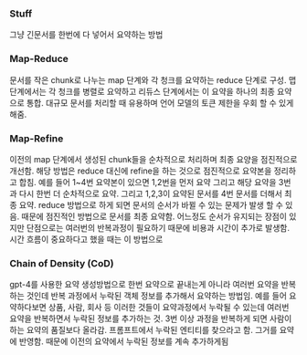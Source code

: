 ### Stuff
그냥 긴문서를 한번에 다 넣어서 요약하는 방법

### Map-Reduce
문서를 작은 chunk로 나누는 map 단계와 각 청크를 요약하는 reduce 단계로 구성. 맵 단계에서는 각 청크를 병렬로 요약하고 리듀스 단계에서는 이 요약을 하나의 최종 요약으로 통합. 대규모 문서를 처리할 때 유용하며 언어 모델의 토큰 제한을 우회 할 수 있게 해줌.

### Map-Refine
이전의 map 단계에서 생성된 chunk들을 순차적으로 처리하며 최종 요양을 점진적으로 개선함. 해당 방법은 reduce 대신에 refine을 하는 것으로 점진적으로 요약본을 정리하고 합침. 예를 들어 1~4번 요약본이 있으면 1,2번을 먼저 요약 그리고 해당 요약을 3번과 다시 한번 더 순차적으로 요약. 그리고 1,2,3이 요약된 문서를 4번 문서를 더해서 최종 요약.
reduce 방법으로 하게 되면 문서의 순서가 바뀔 수 있는 문제가 발생 할 수 있음. 때문에 점진적인 방법으로 문서를 최종 요약함. 어느정도 순서가 유지되는 장점이 있지만 단점으로는 여러번의 반복과정이 필요하기 때문에 비용과 시간이 추가로 발생함. 시간 흐름이 중요하다고 했을 때는 이 방법으로

### Chain of Density (CoD)
gpt-4를 사용한 요약 생성방법으로 한번 요약으로 끝내는게 아니라 여러번 요약을 반복하는 것인데 반복 과정에서 누락된 객체 정보를 추가해서 요약하는 방법임. 예를 들어 요약하다보면 상품, 사람, 회사 등 이러한 것들이 요약과정에서 누락될 수 있는데 여러번 요약을 반복하면서 누락된 정보를 추가하는 것. 3번 이상 과정을 반복하게 되면 사람이 하는 요약의 품질보다 올라감. 프롬프트에서 누락된 엔티티를 찾으라고 함. 그거를 요약에 반영함. 때문에 이전의 요약에서 누락된 정보를 계속 추가하게됨

